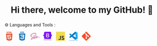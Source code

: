 ### 

<h1 align="center">
 Hi there, welcome to my GitHub! 👋
</h1>

###

⚙ Languages and Tools :

<div>
  <img src="https://github.com/devicons/devicon/blob/master/icons/html5/html5-plain-wordmark.svg" title="HTML5" alt="HTML" width="30" height="30"/>&nbsp;&nbsp;
  <img src="https://github.com/devicons/devicon/blob/master/icons/css3/css3-plain-wordmark.svg"  title="CSS3" alt="CSS" width="30" height="30"/>&nbsp;&nbsp;
 <img src="https://github.com/devicons/devicon/blob/master/icons/sass/sass-original.svg"  title="sass" alt="sass" width="30" height="30"/>&nbsp;&nbsp;
  <img src="https://github.com/devicons/devicon/blob/master/icons/bootstrap/bootstrap-original-wordmark.svg"  title="bootstrap" alt="bootstrap" width="30" height="30"/>&nbsp;&nbsp;
  <img src="https://github.com/devicons/devicon/blob/master/icons/javascript/javascript-original.svg" title="JavaScript" alt="JavaScript" width="30" height="30"/>&nbsp;&nbsp;
  <img src="https://github.com/devicons/devicon/blob/master/icons/vscode/vscode-original-wordmark.svg" title="vscode" alt="vscode" width="30" height="30"/>&nbsp;&nbsp;
  <img src="https://github.com/devicons/devicon/blob/master/icons/git/git-plain.svg" title="Git" **alt="Git" width="30" height="30"/>&nbsp;&nbsp; 
</div>

<!--
**VitaliyOl/VitaliyOl** is a ✨ _special_ ✨ repository because its `README.md` (this file) appears on your GitHub profile.

Here are some ideas to get you started:

- 🔭 I’m currently working on ...
- 🌱 I’m currently learning ...
- 👯 I’m looking to collaborate on ...
- 🤔 I’m looking for help with ...
- 💬 Ask me about ...
- 📫 How to reach me: ...
- 😄 Pronouns: ...
- ⚡ Fun fact: ...
-->
